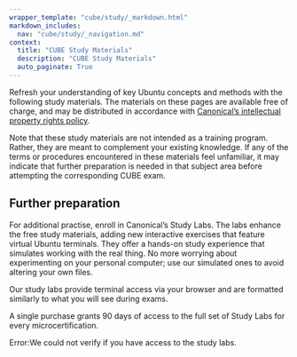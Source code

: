 ```yaml
---
wrapper_template: "cube/study/_markdown.html"
markdown_includes:
  nav: "cube/study/_navigation.md"
context:
  title: "CUBE Study Materials"
  description: "CUBE Study Materials"
  auto_paginate: True
---
```


Refresh your understanding of key Ubuntu concepts and methods with the following study materials. The materials on these pages are available free of charge, and may be distributed in accordance with [Canonical’s intellectual property rights policy](/legal/intellectual-property-policy).

Note that these study materials are not intended as a training program. Rather, they are meant to complement your existing knowledge. If any of the terms or procedures encountered in these materials feel unfamiliar, it may indicate that further preparation is needed in that subject area before attempting the corresponding CUBE exam.


## Further preparation

For additional practise, enroll in Canonical’s Study Labs. The labs enhance the free study materials, adding new interactive exercises that feature virtual Ubuntu terminals. They offer a hands-on study experience that simulates working with the real thing. No more worrying about experimenting on your personal computer; use our simulated ones to avoid altering your own files. 

Our study labs provide terminal access via your browser and are formatted similarly to what you will see during exams.

A single purchase grants 90 days of access to the full set of Study Labs for every microcertification.

<a class="p-button--positive js-study-button u-hide"></a>
<div class="p-notification--negative js-study-notification u-hide">
  <p class="p-notification__response" role="status">
    <span class="p-notification__status">Error:</span>We could not verify if you have access to the study labs.
  </p>
</div>

<script>
  const button = document.querySelector(".js-study-button");
  const notification = document.querySelector(".js-study-notification");
  fetch("/cube/study/labs")
    .then((response) => {
      if (!response.ok) {
        throw new Error('Response was not ok');
      }
      return response.json()
    })
    .then((json) => {
      button.href = json.redirect_url;
      button.text = json.text;
      button.classList.toggle("u-hide")
    })
    .catch(() => {
      notification.classList.toggle("u-hide")
    });
</script>

